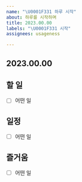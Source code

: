 ```yaml
---
name: "\U0001F331 하루 시작"
about: 하루를 시작하며
title: 2023.00.00
labels: "\U0001F331 시작"
assignees: usageness

---
```


## 2023.00.00

## 할 일
- [ ] 어떤 일

## 일정
- [ ] 어떤 일

## 즐거움
- [ ] 어떤 일
